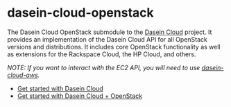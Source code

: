 dasein-cloud-openstack
======================

The Dasein Cloud OpenStack submodule to the [Dasein Cloud](https://github.com/greese/dasein-cloud) project. It provides
an implementation of the Dasein Cloud API for all OpenStack versions and distributions. It includes core OpenStack functionality
as well as extensions for the Rackspace Cloud, the HP Cloud, and others.

_NOTE: If you want to interact with the EC2 API, you will need to use [dasein-cloud-aws](https://github.com/greese/dasein-cloud-aws)._

* [Get started with Dasein Cloud](https://github.com/dasein-cloud)
* [Get started with Dasein Cloud + OpenStack](https://github.com/greese/dasein-cloud-openstack/wiki)